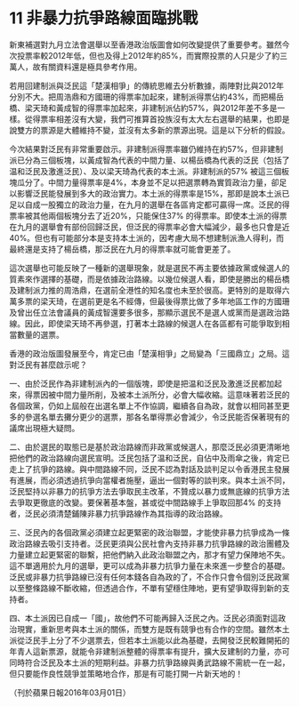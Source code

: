 # 11 非暴力抗爭路線面臨挑戰

新東補選對九月立法會選舉以至香港政治版圖會如何改變提供了重要參考。雖然今次投票率較2012年低，但也及得上2012年約85%，而實際投票的人只是少了約三萬人，故有關資料還是極具參考作用。

若用回建制派與泛民這「楚漢相爭」的傳統思維去分析數據，兩陣對比與2012年分別不大。把周浩鼎和方國珊的得票率加起來，建制派得票佔約43%，而把楊岳橋、梁天琦和黃成智的得票率加起來，非建制派佔約57%，與2012年差不多是一樣。從得票率相差沒有大變，我們可推算首投族沒有太大左右選舉的結果，也即是說雙方的票源是大體維持不變，並沒有太多新的票源出現。這是以下分析的假設。

今次結果對泛民有非常重要啟示。非建制派得票率雖仍維持在約57%，但非建制派已分為三個板塊，以黃成智為代表的中間力量、以楊岳橋為代表的泛民（包括了温和泛民及激進泛民）、及以梁天琦為代表的本土派。非建制派的57% 被這三個板塊瓜分了。中間力量得票率是4%，本身並不足以把選票轉為實質政治力量，卻足以影響泛民能發展到多大的政治實力。本土派的得票率是15%，那即是說本土派已足以自成一股獨立的政治力量，在九月的選舉在各區肯定都可贏得一席。泛民的得票率被其他兩個板塊分去了近20%，只能保住37% 的得票率。即使本土派的得票在九月的選舉會有部份回歸泛民，但泛民的得票率必會大幅減少，最多也只會是近40%。但也有可能部分本是支持本土派的，因考慮大局不想建制派漁人得利，而最終還是支持了楊岳橋，那泛民在九月的得票率就可能會更差了。

這次選舉也可能反映了一種新的選舉現象，就是選民不再主要依據政黨或候選人的質素來作選擇的基礎，而是依據政治路線。以幾位候選人看，即使是勝出的楊岳橋及建制派力推的周浩鼎，在選前全港性的知名度也未至於很高。更特別的是取得六萬多票的梁天琦，在選前更是名不經傳，但最後得票比做了多年地區工作的方國珊及曾出任立法會議員的黃成智還要多很多，那顯示選民不是選人或黨而是選政治路線。因此，即使梁天琦不再參選，打著本土路線的候選人在各區都有可能爭取到相當數量的選票。

香港的政治版圖發展至今，肯定已由「楚漢相爭」之局變為「三國鼎立」之局。這對泛民有甚麼啟示呢？

一、由於泛民作為非建制派內的一個版塊，即使是把温和泛民及激進泛民都加起來，得票因被中間力量所削，及被本土派所分，必會大幅收縮。這意味著若泛民的各個政黨，仍如上屆般在出選名單上不作協調，繼續各自為政，就會以相同甚至更多的參選名單去攤分更少的選票，那各名單得票必會減少，令泛民能否保著現有的議席出現極大疑問。

二、由於選民的取態已是基於政治路線而非政黨或候選人，那麼泛民必須更清晰地把他們的政治路線向選民宣明。泛民包括了温和泛民，自佔中及雨傘之後，肯定已走上了抗爭的路線。與中間路線不同，泛民不認為對話及談判足以令香港民主發展有進展，而必須透過抗爭向當權者施壓，逼出一個對等的談判來。與本土派不同，泛民堅持以非暴力的抗爭方法去爭取民主改革，不贊成以暴力或無底線的抗爭方法去爭取更徹底的改變。要保著基本盤，甚或從中間路線手上爭取回那4% 的支持者，泛民必須清楚鋪陳非暴力抗爭路線作為其指導的政治路線。

三、泛民內的各個政黨必須建立起更緊密的政治聯盟，才能使非暴力抗爭成為一條政治路線去吸引支持者。泛民更須與公民社會內支持非暴力抗爭路線的政治團體及力量建立起更緊密的聯繫，把他們納入此政治聯盟之內，那才有望力保陣地不失。這不單適用於九月的選舉，更可以成為非暴力抗爭力量在未來進一步整合的基礎。泛民或非暴力抗爭路線已沒有任何本錢各自為政的了，不合作只會令個別泛民政黨以至整條路線不斷收縮，但透過合作，不單有望穩住陣地，更有望爭取得到新的支持者。

四、本土派因已自成一「國」，故他們不可能再歸入泛民之內。泛民必須面對這政治現實，重新思考與本土派的關係，而雙方是既有競爭也有合作的空間。雖然本土派從泛民手上分了不少選票去，但若本土派能以此為基礎，去開發泛民較難開拓的年青人這新票源，就能令非建制派整體的得票率有提升，擴大反建制的力量，亦可同時符合泛民及本土派的短期利益。非暴力抗爭路線與勇武路線不需統一在一起，但只要能作良性競爭並策略地合作，那是有可能打開一片新天地的！

（刊於蘋果日報2016年03月01日）

